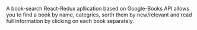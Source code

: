 A book-search React-Redux apllication based on Google-Books API allows you to find a book by name, categries, sorth them by new/relevant and read full information by clicking on each book separately.

